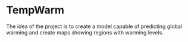 # TempWarm
The idea of ​​the project is to create a model capable of predicting global warming and create maps showing regions with warming levels.
